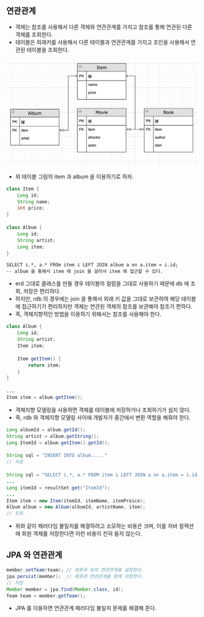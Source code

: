 ## 연관관계

* 객체는 참조를 사용해서 다른 객체와 연관관계를 가지고 참조를 통해 연관된 다른 객체를 조회한다.
* 테이블은 외래키를 사용해서 다른 테이블과 연관관계를 가지고 조인을 사용해서 연관된 테이블을 조회한다.

![table model](../../../images/1.2.2%20table%20model%202.png)

* 위 테이블 그림의 item 과 album 을 이용하기로 하자.

```java
class Item {
    Long id;
    String name;
    int price;
}

class Album {
    Long id;
    String artist;
    Long item;
}
```

```mysql
SELECT i.*, a.* FROm item i LEFT JOIN album a on a.item = i.id;
-- album 을 통해서 item 에 join 을 걸어서 item 에 접근할 수 있다.
```

* erd 그대로 클래스를 만들 경우 테이블의 컬럼을 그대로 사용하기 때문에 db 에 조회, 저장은 편리하다.
* 하지만, rdb 의 경우에는 join 을 통해서 외래 키 값을 그대로 보관하여 해당 테이블에 접근하기가 편리하지만 객체는 연관된 객체의 참조를 보관해야 참조가 편하다.
* 즉, 객체지향적인 방법을 이용하기 위해서는 참조를 사용해야 한다.

```java
class Album {
    Long id;
    String artist;
    Item item;

    Item getItem() {
        return item;
    }
}

...
Item item = album.getItem();
```

* 객체지향 모델링을 사용하면 객체를 테이블에 저장하거나 조회하기가 쉽지 않다.
* 즉, rdb 와 객체지향 모델링 사이에 개발자가 중간에서 변환 역할을 해줘야 한다.

```java
Long albumId = album.getId();
String artist = album.getString();
Long ItemId = album.getItem().getId();

String sql = "INSERT INTO album....."
// 저장

String sql = "SELECT i.*, a.* FROM item i LEFT JOIN a on a.item = i.id WHERE ...";
...
Long itemId = resultSet.get("ItemId");
...
Item item = new Item(itemId, itemName, itemPreice);
Album album = new Album(albumId, artistName, item);
// 조회
```

* 위와 같이 패러다임 불일치를 해결하려고 소모하는 비용은 크며, 이를 자바 컬렉션에 회원 객체를 저장한다면 이런 비용이 전혀 들지 않는다.

## JPA 와 연관관계

```java
member.setTeam(team); // 회원과 팀의 연관관계를 설정한다.
jpa.persist(member);  // 회원과 연관관계를 함께 저장한다.
// 저장
Member member = jpa.find(Member.class, id);
Team team = member.getTeam();
```

* JPA 를 이용하면 연관관계 패러다임 불일치 문제를 해결해 준다.
